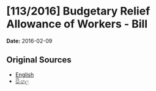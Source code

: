 # [113/2016] Budgetary Relief Allowance of Workers - Bill

**Date:** 2016-02-09

## Original Sources

- [English](https://documents.gov.lk/view/bills/2016/2/113-2016_E.pdf)
- [සිංහල](https://documents.gov.lk/view/bills/2016/2/113-2016_S.pdf)
